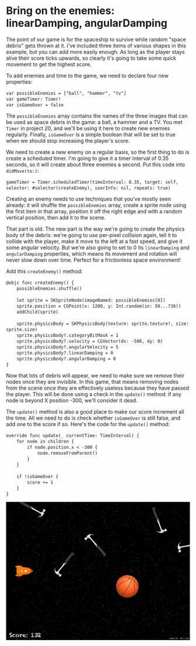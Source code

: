 # Bring on the enemies: linearDamping, angularDamping

The point of our game is for the spaceship to survive while random "space debris" gets thrown at it. I've included three items of various shapes in this example, but you can add more easily enough. As long as the player stays alive their score ticks upwards, so clearly it's going to take some quick movement to get the highest score.

To add enemies and time to the game, we need to declare four new properties:

    var possibleEnemies = ["ball", "hammer", "tv"]
    var gameTimer: Timer!
    var isGameOver = false

The `possibleEnemies` array contains the names of the three images that can be used as space debris in the game: a ball, a hammer and a TV. You met `Timer` in project 20, and we'll be using it here to create new enemies regularly. Finally, `isGameOver` is a simple boolean that will be set to true when we should stop increasing the player's score.

We need to create a new enemy on a regular basis, so the first thing to do is create a scheduled timer. I'm going to give it a timer interval of 0.35 seconds, so it will create about three enemies a second. Put this code into `didMove(to:)`:

    gameTimer = Timer.scheduledTimer(timeInterval: 0.35, target: self, selector: #selector(createEnemy), userInfo: nil, repeats: true)

Creating an enemy needs to use techniques that you've mostly seen already: it will shuffle the `possibleEnemies` array, create a sprite node using the first item in that array, position it off the right edge and with a random vertical position, then add it to the scene.

That part is old. The new part is the way we're going to create the physics body of the debris: we're going to use per-pixel collision again, tell it to collide with the player, make it move to the left at a fast speed, and give it some angular velocity. But we're also going to set to 0 its `linearDamping` and `angularDamping` properties, which means its movement and rotation will never slow down over time. Perfect for a frictionless space environment!

Add this `createEnemy()` method:

    @objc func createEnemy() {
        possibleEnemies.shuffle()

        let sprite = SKSpriteNode(imageNamed: possibleEnemies[0])
        sprite.position = CGPoint(x: 1200, y: Int.random(in: 50...736))
        addChild(sprite)

        sprite.physicsBody = SKPhysicsBody(texture: sprite.texture!, size: sprite.size)
        sprite.physicsBody?.categoryBitMask = 1
        sprite.physicsBody?.velocity = CGVector(dx: -500, dy: 0)
        sprite.physicsBody?.angularVelocity = 5
        sprite.physicsBody?.linearDamping = 0
        sprite.physicsBody?.angularDamping = 0
    }

Now that lots of debris will appear, we need to make sure we remove their nodes once they are invisible. In this game, that means removing nodes from the scene once they are effectively useless because they have passed the player. This will be done using a check in the `update()` method: if any node is beyond X position -300, we'll consider it dead.

The `update()` method is also a good place to make our score increment all the time. All we need to do is check whether `isGameOver` is still false, and add one to the score if so. Here's the code for the `update()` method:

    override func update(_ currentTime: TimeInterval) {
        for node in children {
            if node.position.x < -300 {
                node.removeFromParent()
            }
        }

        if !isGameOver {
            score += 1
        }
    }

![Random deadly objects are thrown at the player, who scores points simply by staying alive.](23-2.png)
